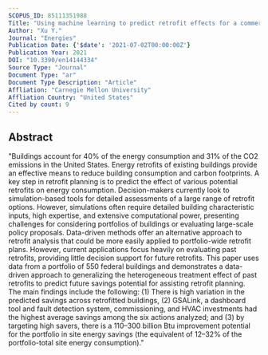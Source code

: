 ```yaml
---
SCOPUS_ID: 85111351988
Title: "Using machine learning to predict retrofit effects for a commercial building portfolio"
Author: "Xu Y."
Journal: "Energies"
Publication Date: {'$date': '2021-07-02T00:00:00Z'}
Publication Year: 2021
DOI: "10.3390/en14144334"
Source Type: "Journal"
Document Type: "ar"
Document Type Description: "Article"
Affliation: "Carnegie Mellon University"
Affliation Country: "United States"
Cited by count: 9
---
```


## Abstract
"Buildings account for 40% of the energy consumption and 31% of the CO2 emissions in the United States. Energy retrofits of existing buildings provide an effective means to reduce building consumption and carbon footprints. A key step in retrofit planning is to predict the effect of various potential retrofits on energy consumption. Decision-makers currently look to simulation-based tools for detailed assessments of a large range of retrofit options. However, simulations often require detailed building characteristic inputs, high expertise, and extensive computational power, presenting challenges for considering portfolios of buildings or evaluating large-scale policy proposals. Data-driven methods offer an alternative approach to retrofit analysis that could be more easily applied to portfolio-wide retrofit plans. However, current applications focus heavily on evaluating past retrofits, providing little decision support for future retrofits. This paper uses data from a portfolio of 550 federal buildings and demonstrates a data-driven approach to generalizing the heterogeneous treatment effect of past retrofits to predict future savings potential for assisting retrofit planning. The main findings include the following: (1) There is high variation in the predicted savings across retrofitted buildings, (2) GSALink, a dashboard tool and fault detection system, commissioning, and HVAC investments had the highest average savings among the six actions analyzed; and (3) by targeting high savers, there is a 110–300 billion Btu improvement potential for the portfolio in site energy savings (the equivalent of 12–32% of the portfolio-total site energy consumption)."

